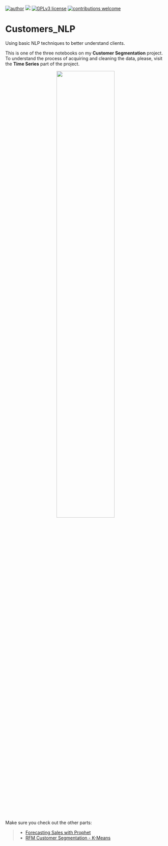[![author](https://img.shields.io/badge/author-rafaelnduarte-red.svg)](https://www.linkedin.com/in/rafael-n-duarte) [![](https://img.shields.io/badge/python-3.5+-blue.svg)](https://www.python.org/downloads/release/python-365/) [![GPLv3 license](https://img.shields.io/badge/License-GPLv3-blue.svg)](http://perso.crans.org/besson/LICENSE.html) [![contributions welcome](https://img.shields.io/badge/contributions-welcome-brightgreen.svg?style=flat)](https://github.com/rafaelnduarte/Customers_NLP/issues)

# Customers_NLP
Using basic NLP techniques to better understand clients.

This is one of the three notebooks on my **Customer Segmentation** project. To understand the process of acquiring and cleaning the data, please, visit the **Time Series** part of the project. 

<center><img width="60%" src="https://image.freepik.com/free-vector/group-people-with-speech-bubbles_24877-56560.jpg"></center>



Make sure you check out the other parts:
>* [Forecasting Sales with Prophet]('')
>* [RFM Customer Segmentation - K-Means]('')
